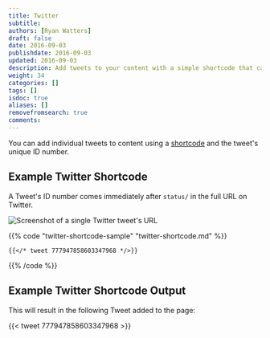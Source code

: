 ```yaml
---
title: Twitter
subtitle:
authors: [Ryan Watters]
draft: false
date: 2016-09-03
publishdate: 2016-09-03
updated: 2016-09-03
description: Add tweets to your content with a simple shortcode that can be added directly to your markdown content.
weight: 34
categories: []
tags: []
isdoc: true
aliases: []
removefromsearch: true
comments:
---
```


You can add individual tweets to content using a [shortcode](#shortcodes) and the tweet's unique ID number.

## Example Twitter Shortcode

A Tweet's ID number comes immediately after `status/` in the full URL on Twitter.

![Screenshot of a single Twitter tweet's URL](/assets/images/theme-docs/twitter-id.jpg)

{{% code "twitter-shortcode-sample" "twitter-shortcode.md" %}}
```golang
{{</* tweet 777947858603347968 */>}}
```
{{% /code %}}

## Example Twitter Shortcode Output

This will result in the following Tweet added to the page:

<div class="output">
{{< tweet 777947858603347968 >}}
</div>